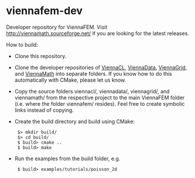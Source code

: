 viennafem-dev
==============

Developer repository for ViennaFEM. Visit http://viennamath.sourceforge.net/ if you are looking for the latest releases.

How to build:

 - Clone this repository.
 - Clone the developer repositories of [ViennaCL](https://github.com/viennacl/viennacl-dev/), [ViennaData](https://github.com/viennadata/viennadata-dev/), [ViennaGrid](https://github.com/viennagrid/viennagrid-dev/), and [ViennaMath](https://github.com/viennamath/viennamath-dev/) into separate folders. If you know how to do this automatically with CMake, please let us know.
 - Copy the source folders viennacl/, viennadata/, viennagrid/, and viennamath/ from the respective project to the main ViennaFEM folder (i.e. where the folder viennafem/ resides). Feel free to create symbolic links instead of copying.
 - Create the build directory and build using CMake:

        $> mkdir build/
        $> cd build/
        $ build> cmake ..
        $ build> make

 - Run the examples from the build folder, e.g.

        $ build> examples/tutorials/poisson_2d



